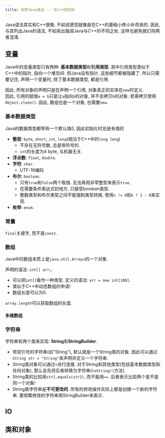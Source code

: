 ```yaml
---
title: 初学Java语法 -- 与C++的区别
---
```

Java语法其实和C++很像, 不如说感觉就像是在C++的基础小修小补而来的. 因此, 与其列出Java的语法, 不如突出强调Java与C++的不同之处. 这样也避免我们将两者混淆.
<!--more-->

## 变量

Java中的变量类型只有两种: **基本数据类型**和**引用类型**. 其中引用类型类似于C++中的指针, 指向一个堆空间. 但Java没有指针, 这些细节都被隐藏了. 所以只需要记住, 声明一个变量时, 除了基本数据类型, 都是引用. 

因此, 所有对象的声明只是在声明一个引用, 对象真正的实体在`new`时定义.  
因此, 引用的赋值`a = b`只是让`a`指向`b`的对象, 并不会拷贝`b`的对象. 若需拷贝使用`Object.clone()`.
因此, 数组也是一个对象, 也需要`new`.

### 基本数据类型
Java的数据类型都带有一个默认值0, 因此初始化时总是有值的
- **整型**: `byte`, `short`, `int`, `long`(相当于C++中的`long long`)
  - 不存在无符号数, 总是带符号的.
  - `int`的长度为4 byte, 与机器无关.
- **浮点数**: `float`, `double`.
- **字符**: `char`.
  - UTF-16编码
- **布尔**: `boolean`.
  - 只有`true`和`false`两个取值. 无法再用非零整型来表示`true`.
  - 在需要条件表达式的地方, 只接受boolean类型.
  - 整数类型和布尔类型之间不能强制类型转换, 使用`x != 0`和`b ? 1 : 0`来实现.
- **枚举**: `enum`.

### 常量
`final`关键字, 而不是`const`.

### 数组
Java中的数组本质上是`java.util.Arrays`的一个对象.

声明的语法: `int[] arr;`.
- 可以把`int[]`看作一种类型. 
定义的语法: `arr = new int[100]`. 
- 类似于C++中动态数组的申请!
- 数组长度可以为0.

`array.length`可以获取数组的长度.

#### 多维数组

### 字符串
字符串有两个类来实现: **String**和**StringBuilder**. 

- 带双引号的字符串(如"String"), 默认就是一个String类的对象. 因此可以通过`String str = "String"`来声明并定义一个字符串.
- String类对象可以通过`+`进行连接. 对于String和其他类型(包括基本数据类型和任何对象), 那么会先将后者转换为字符串(`toString()`方法).
- String类的比较用`str1.equals(str2)`, 而不能用`==`. 后者表示比较两个是不是同一个对象!
- String类字符串是**不可更改的**. 所有的修改操作实际上都是创建一个新的字符串. 要频繁修改的字符串用StringBuilder来表示.

## IO

## 类和对象